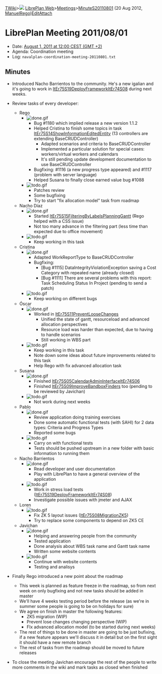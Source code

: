 [TWiki](/twiki/Main/WebHome)&gt;![](/twiki/TWiki/TWikiDocGraphics/web-bg-small.gif) [LibrePlan Web](/twiki/LibrePlan/WebHome)&gt;[Meetings](/twiki/LibrePlan/Meetings)&gt;[MinuteS20110801](http://wiki.libreplan-enterprise.com/twiki/LibrePlan/MinuteS20110801 "Topic revision: 3 (20 Aug 2012 - 09:52:57)") (20 Aug 2012, [ManuelRego](/twiki/Main/ManuelRego))[Edit](http://wiki.libreplan-enterprise.com/twiki/bin/edit/LibrePlan/MinuteS20110801?t=1520337955 "Edit this topic text")[Attach](/twiki/bin/attach/LibrePlan/MinuteS20110801 "Attach an image or document to this topic")

 LibrePlan Meeting 2011/08/01
============================================================================================================================

-   Date: [August 1, 2011 at 12:00 CEST (GMT +2)](http://www.timeanddate.com/worldclock/fixedtime.html?day=1&month=8&year=2011&hour=12&min=0&sec=0&p1=48)
-   Agenda: Coordination meeting
-   Log: `navalplan-coordination-meeting-20110801.txt`

 Minutes
----------------------------------

-   Introduced Nacho Barrientos to the community. He's a new igalian and it's going to work in [ItEr75S19DeployFrameworkItEr74S08](/twiki/LibrePlan/ItEr75S19DeployFrameworkItEr74S08) during next weeks.

-   Review tasks of every developer:
    -   Rego
        -   ![done.gif](/twiki/TWiki/TWikiDocGraphics/done.gif)
            -   Bug \#1180 which implied release a new version 1.1.2
            -   Helped Cristina to finish some topics in task [ItEr75S14ShowInformationEditedEntity](/twiki/LibrePlan/ItEr75S14ShowInformationEditedEntity) (13 controllers are extending BaseCRUDController)
                -   Adapted scenarios and criteria to BaseCRUDController
                -   Implemented a particular solution for special cases: workers/virtual workers and calendars
                -   It's still pending update development documentation to use BaseCRUDController
            -   Bugfixing: \#1116 (a new progress type appeared) and \#1117 (problem with server language)
            -   Helped Susana to finally close earned value bug \#1088
        -   ![todo.gif](/twiki/TWiki/TWikiDocGraphics/todo.gif)
            -   Patches review
            -   Some bugfixing
            -   Try to start "fix allocation model" task from roadmap
    -   Nacho Díaz
        -   ![done.gif](/twiki/TWiki/TWikiDocGraphics/done.gif)
            -   Started [ItEr75S15FilteringByLabelsPlanningGantt](/twiki/LibrePlan/ItEr75S15FilteringByLabelsPlanningGantt) (Rego helped with a CSS issue)
            -   Not too many advance in the filtering part (less time than expected due to office movement)
        -   ![todo.gif](/twiki/TWiki/TWikiDocGraphics/todo.gif)
            -   Keep working in this task
    -   Cristina
        -   ![done.gif](/twiki/TWiki/TWikiDocGraphics/done.gif)
            -   Adapted WorkReportType to BaseCRUDController
            -   Bugfixing:
                -   \[Bug \#1115\] DataIntegrityViolationException saving a Cost Category with repeated name (already closed)
                -   \[Bug \#1111\] There are several problems with this report: Task Scheduling Status In Project (pending to send a patch)
        -   ![todo.gif](/twiki/TWiki/TWikiDocGraphics/todo.gif)
            -   Keep working on different bugs
    -   Óscar
        -   ![done.gif](/twiki/TWiki/TWikiDocGraphics/done.gif)
            -   Worked in [ItEr75S11PreventLooseChanges](/twiki/LibrePlan/ItEr75S11PreventLooseChanges)
                -   Unified the state of gantt, resourceload and advanced allocation perspectives
                -   Resource load was harder than expected, due to having to handle scenarios
                -   Still working in WBS part
        -   ![todo.gif](/twiki/TWiki/TWikiDocGraphics/todo.gif)
            -   Keep working in this task
            -   Note down some ideas about future improvements related to this task
            -   Help Rego with fix advanced allocation task
    -   Susana
        -   ![done.gif](/twiki/TWiki/TWikiDocGraphics/done.gif)
            -   Finished [ItEr75S05CalendarAdminInterfaceItEr74S06](/twiki/LibrePlan/ItEr75S05CalendarAdminInterfaceItEr74S06)
            -   Finished [ItEr75S09ImproveBandboxFinders](/twiki/LibrePlan/ItEr75S09ImproveBandboxFinders) too (pending to be reviewed by Javichan)
        -   ![todo.gif](/twiki/TWiki/TWikiDocGraphics/todo.gif)
            -   Not work during next weeks
    -   Pablo
        -   ![done.gif](/twiki/TWiki/TWikiDocGraphics/done.gif)
            -   Review application doing training exercises
            -   Done some automatic functional tests (with SAHI) for 2 data types: Criteria and Progress Types
            -   Reported some bugs
        -   ![todo.gif](/twiki/TWiki/TWikiDocGraphics/todo.gif)
            -   Carry on with functional tests
            -   Tests should be pushed upstream in a new folder with basic information to running them
    -   Nacho Barrientos
        -   ![done.gif](/twiki/TWiki/TWikiDocGraphics/done.gif)
            -   Read developer and user documentation
            -   Play with LibrePlan to have a general overview of the application
        -   ![todo.gif](/twiki/TWiki/TWikiDocGraphics/todo.gif)
            -   Work in stress load tests ([ItEr75S19DeployFrameworkItEr74S08](/twiki/LibrePlan/ItEr75S19DeployFrameworkItEr74S08))
            -   Investigate possible issues with jmeter and AJAX
    -   Loren
        -   ![todo.gif](/twiki/TWiki/TWikiDocGraphics/todo.gif)
            -   Fix ZK 5 layout issues ([ItEr75S08MigrationZK5](/twiki/LibrePlan/ItEr75S08MigrationZK5))
            -   Try to replace some components to depend on ZK5 CE
    -   Javichan
        -   ![done.gif](/twiki/TWiki/TWikiDocGraphics/done.gif)
            -   Helping and answering people from the community
            -   Tested application
            -   Done analysis about WBS task name and Gantt task name
            -   Written some website contents
        -   ![todo.gif](/twiki/TWiki/TWikiDocGraphics/todo.gif)
            -   Continue with website contents
            -   Testing and analisys

-   Finally Rego introduced a new point about the roadmap
    -   This week is planned as feature freeze in the roadmap, so from next week on only bugfixing and not new tasks should be added in master
    -   We'll have 4 weeks testing period before the release (as we're in summer some people is going to be on holidays for sure)
    -   We agree on finish in master the following features:
        -   ZK5 migration (WIP)
        -   Prevent lose changes changing perspective (WIP)
        -   FIx advanced allocation model (to be started during next weeks)
    -   The rest of things to be done in master are going to be just bufixing, if a new feature appears we'll discuss it in detail but on the first sight it should have a new remote branch
    -   The rest of tasks from the roadmap should be moved to future releases

-   To close the meeting Javichan encourage the rest of the people to write more comments in the wiki and mark tasks as closed when finished

